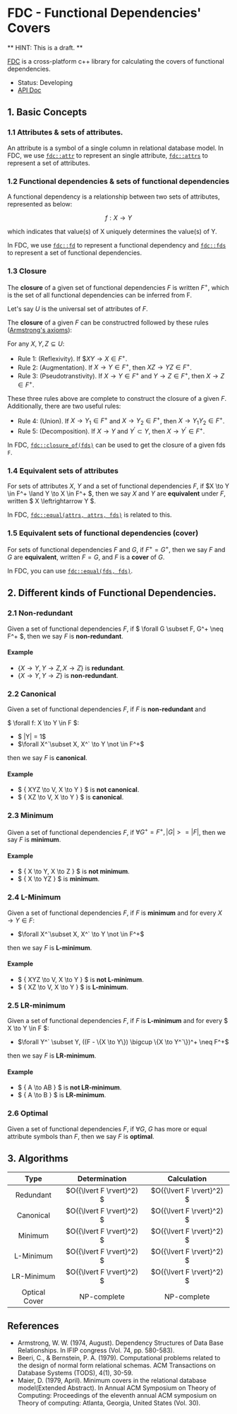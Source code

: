 # FDC - Functional Dependencies' Covers

** HINT: This is a draft. **

[FDC](https://github.com/aguang-xyz/fdc) is a cross-platform c++ library for
calculating the covers of functional dependencies.

* Status: Developing
* [API Doc](https://aguang-xyz.github.io/fdc/namespacefdc.html)

## 1. Basic Concepts

### 1.1 Attributes & sets of attributes.

An attribute is a symbol of a single column in relational database model.
In FDC, we use [`fdc::attr`](https://aguang-xyz.github.io/fdc/namespacefdc.html#a41bc7ebcf5eaef1709d04114c648f60b)
to represent an single attribute, [`fdc::attrs`](https://aguang-xyz.github.io/fdc/namespacefdc.html#ad130047c2c2e671fd58dd6c069dcdde5)
to represent a set of attributes.

### 1.2 Functional dependencies & sets of functional dependencies

A functional dependency is a relationship between two sets of attributes, represented as below:

$$
  f: X \to Y
$$

which indicates that value(s) of X uniquely determines the value(s) of Y.

In FDC, we use [`fdc::fd`](https://aguang-xyz.github.io/fdc/namespacefdc.html#aa9a82a6ea5967445729ae71e5e8065a2)
to represent a functional dependency and [`fdc::fds`](https://aguang-xyz.github.io/fdc/namespacefdc.html#a7bcb6044ef326f8b3fcefe603dd18fbb)
to represent a set of functional dependencies.

### 1.3 Closure

The **closure** of a given set of functional dependencies $F$ is written $F^+$,
which is the set of all functional dependencies can be inferred from F.

Let's say $U$ is the universal set of attributes of $F$.

The **closure** of a given $F$ can be constructred followed by these rules
([Armstrong's axioms](https://en.wikipedia.org/wiki/Armstrong%27s_axioms)):

For any $X, Y, Z \subseteq U$:

  * Rule 1: (Reflexivity). If $$XY \to X \in F^+$.
  * Rule 2: (Augmentation). If $X \to Y \in F^+$, then $XZ \to YZ \in F^+$.
  * Rule 3: (Pseudotranstivity). If $X \to Y \in F^+$ and $Y \to Z \in F^+$, then $X \to Z \in F^+$.

These three rules above are complete to construct the closure of a given $F$.
Additionally, there are two useful rules:

  * Rule 4: (Union). If $X \to Y_1 \in F^+$ and $X \to Y_2 \in F^+$, then
            $X \to Y_1Y_2 \in F^+$.
  * Rule 5: (Decomposition). If $X \to Y$ and $Y^{'} \subset Y$, then
            $X \to Y^{'} \in F^+$.

In FDC, [`fdc::closure_of(fds)`](https://aguang-xyz.github.io/fdc/namespacefdc.html#a96368d32a18a06c946ce13a1175d0af4)
can be used to get the closure of a given fds `F`.

### 1.4 Equivalent sets of attributes

For sets of attributes $X$, $Y$ and a set of functional dependencies $F$, if $X \to Y \in F^+ \land Y \to X \in F^+ $,
then we say $X$ and $Y$ are **equivalent** under $F$, written $ X \leftrightarrow Y $.

In FDC, [`fdc::equal(attrs, attrs, fds)`](https://aguang-xyz.github.io/fdc/group__algorithms.html#ga8eb059ca0fc991071faed60edade40f9)
is related to this.

### 1.5 Equivalent sets of functional dependencies (cover)

For sets of functional dependencies $F$ and $G$, if $F^+ = G^+$, then we say $F$ and $G$ are **equivalent**,
written $F = G$, and $F$ is a **cover** of $G$.

In FDC, you can use [`fdc::equal(fds, fds)`](https://aguang-xyz.github.io/fdc/group__algorithms.html#gafd2792679098c7b549c7f898bca33a50).

## 2. Different kinds of Functional Dependencies.

### 2.1 Non-redundant

Given a set of functional dependencies $F$, if $ \forall G \subset F, G^+ \neq F^+ $, then we say
$F$ is **non-redundant**.

#### Example

  * $\{ X \to Y, Y \to Z, X \to Z \}$ is **redundant**.
  * $\{ X \to Y, Y \to Z  \}$ is **non-redundant**.

### 2.2 Canonical

Given a set of functional dependencies $F$, if $F$ is **non-redundant** and

$ \forall f: X \to Y \in F $:

  * $ |Y| = 1$
  * $\forall X^`\subset X, X^` \to Y \not \in F^+$
  
then we say $F$ is **canonical**.

#### Example

  * $ \{ XYZ \to V, X \to Y \} $ is **not canonical**.
  * $ \{ XZ \to V, X \to Y \} $ is **canonical**.

### 2.3 Minimum

Given a set of functional dependencies $F$, if $\forall G^+ = F^+, |G| >= |F|$, then we say $F$ is **minimum**.

#### Example

  * $ \{ X \to Y, X \to Z \} $ is **not minimum**.
  * $ \{ X \to YZ \} $ is **minimum**.

### 2.4 L-Minimum

Given a set of functional dependencies $F$, if $F$ is **minimum** and for every $X \to Y \in F$:

  * $\forall X^`\subset X, X^` \to Y \not \in F^+$

then we say $F$ is **L-minimum**.

#### Example

  * $ \{ XYZ \to V, X \to Y \} $ is **not L-minimum**.
  * $ \{ XZ \to V, X \to Y \} $ is **L-minimum**.

### 2.5 LR-minimum

Given a set of functional dependencies $F$, if $F$ is **L-minimum** and for every $ X \to Y \in F $:

  * $\forall Y^` \subset Y, ((F - \{X \to Y\}) \bigcup \{X \to Y^`\})^+ \neq F^+$
  
then we say $F$ is **LR-minimum**.

#### Example

  * $ \{ A \to AB \} $ is **not LR-minimum**.
  * $ \{ A \to B \} $ is **LR-minimum**.

### 2.6 Optimal

Given a set of functional dependencies $F$, if $\forall G$, $G$ has more or
equal attribute symbols than $F$, then we say $F$ is **optimal**.

## 3. Algorithms

| Type | Determination | Calculation |
|:---:|:-----:|:----:
| Redundant | $O({\lvert F \rvert}^2) $ | $O({\lvert F \rvert}^2) $ |
| Canonical | $O({\lvert F \rvert}^2) $ | $O({\lvert F \rvert}^2) $ |
| Minimum | $O({\lvert F \rvert}^2) $ | $O({\lvert F \rvert}^2) $ |
| L-Minimum | $O({\lvert F \rvert}^2) $ | $O({\lvert F \rvert}^2) $ |
| LR-Minimum | $O({\lvert F \rvert}^2) $ | $O({\lvert F \rvert}^2) $ |
| Optical Cover | NP-complete | NP-complete |

## References

* Armstrong, W. W. (1974, August). Dependency Structures of Data Base Relationships. In IFIP congress (Vol. 74, pp. 580-583).
* Beeri, C., & Bernstein, P. A. (1979). Computational problems related to the design of normal form relational schemas. ACM Transactions on Database Systems (TODS), 4(1), 30-59.
* Maier, D. (1979, April). Minimum covers in the relational database model(Extended Abstract). In Annual ACM Symposium on Theory of Computing: Proceedings of the eleventh annual ACM symposium on Theory of computing: Atlanta, Georgia, United States (Vol. 30).


